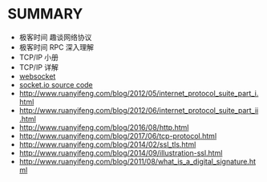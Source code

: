 # SUMMARY
- 极客时间 趣谈网络协议
- 极客时间 RPC 深入理解
- TCP/IP 小册
- TCP/IP 详解
- [websocket](https://github.com/gorilla/websocket)
- [socket.io source code](https://github.com/socketio/socket.io)
- http://www.ruanyifeng.com/blog/2012/05/internet_protocol_suite_part_i.html
- http://www.ruanyifeng.com/blog/2012/06/internet_protocol_suite_part_ii.html
- http://www.ruanyifeng.com/blog/2016/08/http.html
- http://www.ruanyifeng.com/blog/2017/06/tcp-protocol.html
- http://www.ruanyifeng.com/blog/2014/02/ssl_tls.html
- http://www.ruanyifeng.com/blog/2014/09/illustration-ssl.html
- http://www.ruanyifeng.com/blog/2011/08/what_is_a_digital_signature.html